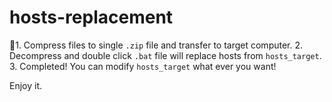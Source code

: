 # hosts-replacement

1. Compress files to single `.zip` file and transfer to target computer.
2. Decompress and double click `.bat` file will replace hosts from `hosts_target`.
3. Completed! You can modify `hosts_target` what ever you want!

Enjoy it.